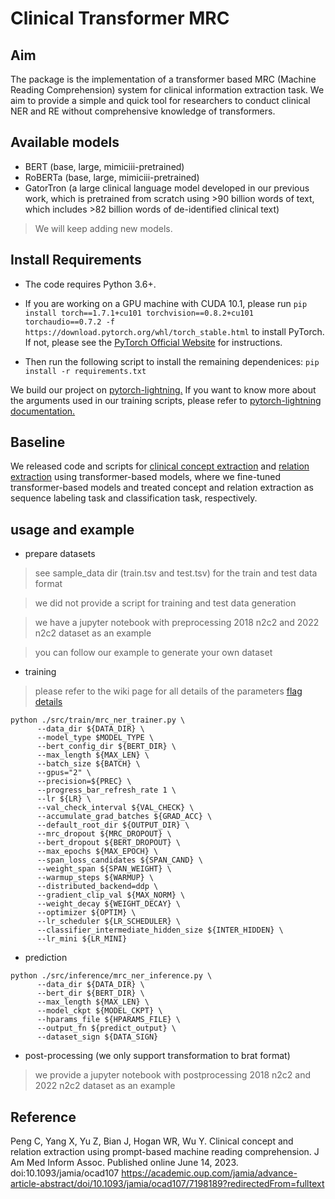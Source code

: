 # Clinical Transformer MRC

## Aim
The package is the implementation of a transformer based MRC (Machine Reading Comprehension) system for clinical information extraction task. We aim to provide a simple and quick tool for researchers to conduct clinical NER and RE without comprehensive knowledge of transformers. 

## Available models
- BERT (base, large, mimiciii-pretrained)
- RoBERTa (base, large, mimiciii-pretrained)
- GatorTron (a large clinical language model developed in our previous work, which is pretrained from scratch using >90 billion words of text, which includes >82 billion words of de-identified clinical text)
> We will keep adding new models.

## Install Requirements

* The code requires Python 3.6+.

* If you are working on a GPU machine with CUDA 10.1, please run `pip install torch==1.7.1+cu101 torchvision==0.8.2+cu101 torchaudio==0.7.2 -f https://download.pytorch.org/whl/torch_stable.html` to install PyTorch. If not, please see the [PyTorch Official Website](https://pytorch.org/) for instructions.

* Then run the following script to install the remaining dependenices: `pip install -r requirements.txt`

We build our project on [pytorch-lightning.](https://github.com/PyTorchLightning/pytorch-lightning)
If you want to know more about the arguments used in our training scripts, please 
refer to [pytorch-lightning documentation.](https://pytorch-lightning.readthedocs.io/en/latest/)

## Baseline

We released code and scripts for [clinical concept extraction](https://github.com/uf-hobi-informatics-lab/ClinicalTransformerNER) and [relation extraction](https://github.com/uf-hobi-informatics-lab/ClinicalTransformerRelationExtraction) using transformer-based models, where we fine-tuned transformer-based models and treated concept and relation extraction as sequence labeling task and classification task, respectively. <br>


## usage and example
- prepare datasets
> see sample_data dir (train.tsv and test.tsv) for the train and test data format

> we did not provide a script for training and test data generation

> we have a jupyter notebook with preprocessing 2018 n2c2 and 2022 n2c2 dataset as an example

> you can follow our example to generate your own dataset

- training
> please refer to the wiki page for all details of the parameters
> [flag details](https://github.com/uf-hobi-informatics-lab/ClinicalTransformerRelationExtraction/wiki/all-parameters)

```shell script
python ./src/train/mrc_ner_trainer.py \
      --data_dir ${DATA_DIR} \
      --model_type $MODEL_TYPE \
      --bert_config_dir ${BERT_DIR} \
      --max_length ${MAX_LEN} \
      --batch_size ${BATCH} \
      --gpus="2" \
      --precision=${PREC} \
      --progress_bar_refresh_rate 1 \
      --lr ${LR} \
      --val_check_interval ${VAL_CHECK} \
      --accumulate_grad_batches ${GRAD_ACC} \
      --default_root_dir ${OUTPUT_DIR} \
      --mrc_dropout ${MRC_DROPOUT} \
      --bert_dropout ${BERT_DROPOUT} \
      --max_epochs ${MAX_EPOCH} \
      --span_loss_candidates ${SPAN_CAND} \
      --weight_span ${SPAN_WEIGHT} \
      --warmup_steps ${WARMUP} \
      --distributed_backend=ddp \
      --gradient_clip_val ${MAX_NORM} \
      --weight_decay ${WEIGHT_DECAY} \
      --optimizer ${OPTIM} \
      --lr_scheduler ${LR_SCHEDULER} \
      --classifier_intermediate_hidden_size ${INTER_HIDDEN} \
      --lr_mini ${LR_MINI}
```

- prediction
```shell script
python ./src/inference/mrc_ner_inference.py \
      --data_dir ${DATA_DIR} \
      --bert_dir ${BERT_DIR} \
      --max_length ${MAX_LEN} \
      --model_ckpt ${MODEL_CKPT} \
      --hparams_file ${HPARAMS_FILE} \
      --output_fn ${predict_output} \
      --dataset_sign ${DATA_SIGN}

```

- post-processing (we only support transformation to brat format)

> we provide a jupyter notebook with postprocessing 2018 n2c2 and 2022 n2c2 dataset as an example

## Reference
Peng C, Yang X, Yu Z, Bian J, Hogan WR, Wu Y. Clinical concept and relation extraction using prompt-based machine reading comprehension. J Am Med Inform Assoc. Published online June 14, 2023. doi:10.1093/jamia/ocad107
https://academic.oup.com/jamia/advance-article-abstract/doi/10.1093/jamia/ocad107/7198189?redirectedFrom=fulltext
